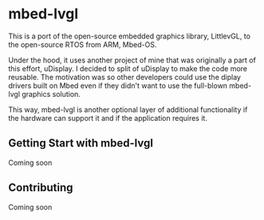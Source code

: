 # mbed-lvgl

This is a port of the open-source embedded graphics library, LittlevGL, to the open-source RTOS from ARM, Mbed-OS.

Under the hood, it uses another project of mine that was originally a part of this effort, uDisplay. I decided to split of uDisplay to make the code more reusable. The motivation was so other developers could use the diplay drivers built on Mbed even if they didn't want to use the full-blown mbed-lvgl graphics solution.

This way, mbed-lvgl is another optional layer of additional functionality if the hardware can support it and if the application requires it.

## Getting Start with mbed-lvgl

Coming soon

## Contributing

Coming soon